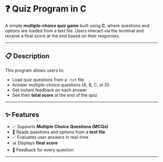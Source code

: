 # ❓ Quiz Program in C

A simple **multiple-choice quiz game** built using **C**, where questions and options are loaded from a text file. Users interact via the terminal and receive a final score at the end based on their responses.

---

## 📋 Description

This program allows users to:
- Load quiz questions from a `.txt` file
- Answer multiple-choice questions (A, B, C, or D)
- Get instant feedback on each answer
- See their **total score** at the end of the quiz

---

## ✨ Features

- ✅ Supports **Multiple Choice Questions (MCQs)**
- 📖 Reads questions and options from a **text file**
- ✅ Evaluates user answers in real-time
- 📊 Displays **final score**
- 💬 Feedback for every question

---

